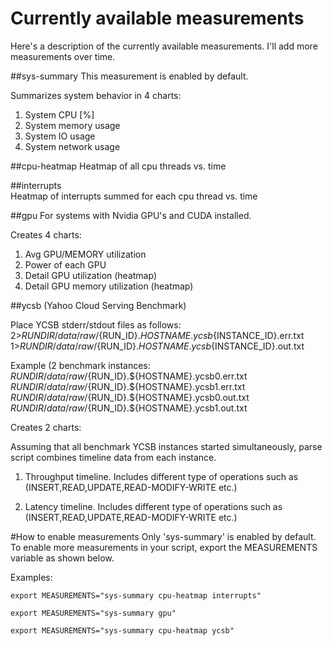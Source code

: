 # Currently available measurements
Here's a description of the currently available measurements.
I'll add more measurements over time.

##sys-summary
This measurement is enabled by default.

Summarizes system behavior in 4 charts:

1. System CPU [%]
2. System memory usage
3. System IO usage
4. System network usage

##cpu-heatmap 
Heatmap of all cpu threads vs. time

##interrupts  
Heatmap of interrupts summed for each cpu thread vs. time

##gpu
For systems with Nvidia GPU's and CUDA installed.

Creates 4 charts:

1. Avg GPU/MEMORY utilization
2. Power of each GPU
3. Detail GPU utilization (heatmap)
4. Detail GPU memory utilization (heatmap)

##ycsb (Yahoo Cloud Serving Benchmark)

Place YCSB stderr/stdout files as follows:
2>$RUNDIR/data/raw/${RUN_ID}.${HOSTNAME}.ycsb${INSTANCE_ID}.err.txt 
1>$RUNDIR/data/raw/${RUN_ID}.${HOSTNAME}.ycsb${INSTANCE_ID}.out.txt

Example (2 benchmark instances:
$RUNDIR/data/raw/${RUN_ID}.${HOSTNAME}.ycsb0.err.txt 
$RUNDIR/data/raw/${RUN_ID}.${HOSTNAME}.ycsb1.err.txt 
$RUNDIR/data/raw/${RUN_ID}.${HOSTNAME}.ycsb0.out.txt 
$RUNDIR/data/raw/${RUN_ID}.${HOSTNAME}.ycsb1.out.txt 

Creates 2 charts:

Assuming that all benchmark YCSB instances started simultaneously, parse script combines timeline data from each instance.

1. Throughput timeline. Includes different type of operations such as (INSERT,READ,UPDATE,READ-MODIFY-WRITE etc.)

2. Latency timeline. Includes different type of operations such as (INSERT,READ,UPDATE,READ-MODIFY-WRITE etc.)


#How to enable measurements
Only 'sys-summary' is enabled by default. To enable more measurements in your 
script, export the MEASUREMENTS variable as shown below.

Examples:
```
export MEASUREMENTS="sys-summary cpu-heatmap interrupts"
```
```
export MEASUREMENTS="sys-summary gpu"
```
```
export MEASUREMENTS="sys-summary cpu-heatmap ycsb"
```